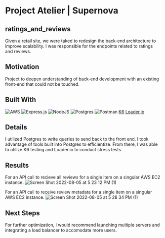 # Project Atelier | Supernova 
## ratings_and_reviews

Given a retail site, we were taked to redesign the back-end architecture to improve scalability. I was responsible for the endpoints related to ratings and reviews. 

## Motivation

Project to deepen understanding of back-end development with an existing front-end that could not be touched. 

## Built With

![AWS](https://img.shields.io/badge/AWS-%23FF9900.svg?style=for-the-badge&logo=amazon-aws&logoColor=white)
![Express.js](https://img.shields.io/badge/express.js-%23404d59.svg?style=for-the-badge&logo=express&logoColor=%2361DAFB)
![NodeJS](https://img.shields.io/badge/node.js-6DA55F?style=for-the-badge&logo=node.js&logoColor=white)
![Postgres](https://img.shields.io/badge/postgres-%23316192.svg?style=for-the-badge&logo=postgresql&logoColor=white)
![Postman](https://img.shields.io/badge/Postman-FF6C37?style=for-the-badge&logo=postman&logoColor=white)
[K6](https://k6.io/) 
[Loader.io](https://loader.io/signin) 

## Details 

I utilized Postgres to write queries to send back to the front end. I took advantage of tools built into Postgres to efficientize. From there, I was able to utilize K6 testing and Loader.io to conduct stress tests.

## Results

For an API call to recieve all reviews for a single item on a singular AWS EC2 instance. 
![Screen Shot 2022-08-05 at 5 23 12 PM (1)](https://user-images.githubusercontent.com/100891819/186766377-88fc9ff4-3ace-43ef-928b-02fad02344f8.png)

For an API call to receive review metadata for a single item on a singular AWS EC2 instance. 
![Screen Shot 2022-08-05 at 5 28 34 PM (1)](https://user-images.githubusercontent.com/100891819/186766450-158f9bc6-aa71-4c8f-97a7-14a624f1ed96.png)


## Next Steps 

For further optimization, I would recommend launching multiple servers and integrating a load balancer to accomodate more users. 
